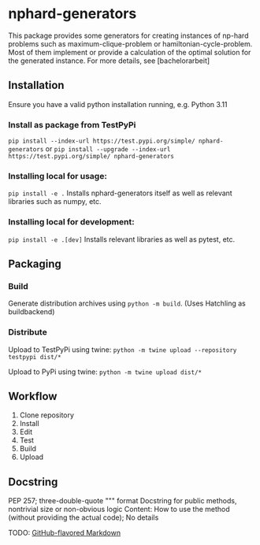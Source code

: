 # nphard-generators

This package provides some generators for creating instances of np-hard problems such as maximum-clique-problem or hamiltonian-cycle-problem.
Most of them implement or provide a calculation of the optimal solution for the generated instance.
For more details, see [bachelorarbeit]

## Installation
Ensure you have a valid python installation running, e.g. Python 3.11

### Install as package from TestPyPi
`pip install --index-url https://test.pypi.org/simple/ nphard-generators`
or
`pip install --upgrade --index-url https://test.pypi.org/simple/ nphard-generators`

### Installing local for usage:
`pip install -e .` Installs nphard-generators itself as well as relevant libraries such as numpy, etc.

### Installing local for development:
`pip install -e .[dev]` Installs relevant libraries as well as pytest, etc.


## Packaging

### Build
Generate distribution archives using `python -m build`. (Uses Hatchling as buildbackend)

### Distribute
Upload to TestPyPi using twine:
`python -m twine upload --repository testpypi dist/*`

Upload to PyPi using twine:
`python -m twine upload dist/*`

## Workflow
1. Clone repository
2. Install
3. Edit
4. Test
5. Build
6. Upload

## Docstring
PEP 257; three-double-quote """ format
Docstring for public methods, nontrivial size or non-obvious logic
Content: How to use the method (without providing the actual code); No details

TODO:
[GitHub-flavored Markdown](https://guides.github.com/features/mastering-markdown/)